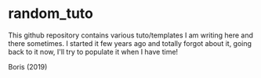 # random_tuto

This github repository contains various tuto/templates I am writing here and there sometimes.
I started it few years ago and totally forgot about it, going back to it now, I'll try to populate it when I have time!

Boris (2019)
